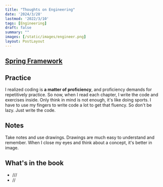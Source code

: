 ```yaml
---
title: "Thoughts on Engineering"
date: '2024/3/28'
lastmod: '2022/3/10'
tags: [Engineering]
draft: false
summary: ""
images: [/static/images/engineer.png]
layout: PostLayout
---
```


## [Spring Framework](https://docs.spring.io/spring-framework/docs/4.0.x/spring-framework-reference/html/index.html)
## Practice

I realized coding is **a matter of proficiency**, and proficiency demands for repetitively practice.
So now, when I read each chapter, I write the code and exercises inside. 
Only think in mind is not enough, it's like doing sports. I have to use my fingers to write code a lot to get that fluency.
So don't be lazy. Just write the code.

## Notes
Take notes and use drawings. Drawings are much easy to understand and remember. When I close my eyes and think about a concept, it's better in image.

## What's in the book
- ///
- //


